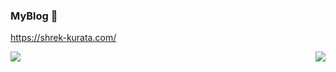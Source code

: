 ### MyBlog 👋
https://shrek-kurata.com/


<a href="https://github-readme-stats.vercel.app/api?username=ryuseikurata&count_private=true&theme=dark">
  <img align="left" src="https://github-readme-stats.vercel.app/api?username=ryuseikurata&count_private=true&theme=dark" />
</a>
<a href="https://github-readme-stats.vercel.app/api/top-langs/?username=ryuseikurata&layout=compact&theme=dark">
  <img align="right" src="https://github-readme-stats.vercel.app/api/top-langs/?username=ryuseikurata&layout=compact&theme=dark" />
</a>


